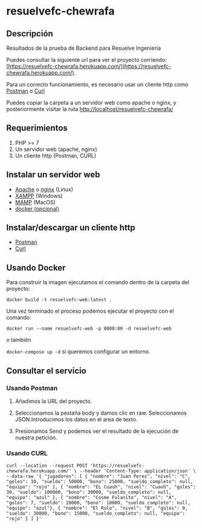 # resuelvefc-chewrafa

## Descripción
Resultados de la prueba de Backend para Resuelve Ingeniería

Puedes consultar la siguiente url para ver el proyecto corriendo: [https://resuelvefc-chewrafa.herokuapp.com/](https://resuelvefc-chewrafa.herokuapp.com/). 

Para un correcto funcionamiento, es necesario usar un cliente http como [Postman](https://www.postman.com/downloads) o [Curl](https://curl.se/)

Puedes copiar la carpeta a un servidor web como apache o nginx, y posteriormente visitar la ruta [http://localhost/resuelvefc-chewrafa/](http://localhost/resuelvefc-chewrafa/)

## Requerimientos
1. PHP >= 7
2. Un servidor web (apache, nginx)
3. Un cliente http (Postman, CURL)

## Instalar un servidor web
- [Apache](https://httpd.apache.org/) o [nginx](https://www.nginx.com/) (Linux) 
- [XAMPP](https://www.apachefriends.org/es/index.html) (Windows)
- [MAMP](https://www.mamp.info/en/mac/) (MacOS)
- [docker (opcional)](https://www.docker.com/)

## Instalar/descargar un cliente http

- [Postman](https://www.postman.com/downloads)
- [Curl](https://curl.se/)
## Usando Docker

Para construir la imagen ejecutamos el comando dentro de la carpeta del proyecto: 

`docker build -t resuelvefc-web:latest .`

Una vez terminado el proceso podemos ejecutar el proyecto con el comando: 

`docker run --name resuelvefc-web -p 8000:80 -d resuelvefc-web`

o también

`docker-compose up -d` si queremos configurar un entorno.



## Consultar el servicio

### Usando Postman

1. Añadimos la URL del proyecto.

2. Seleccionamos la pestaña body y damos clic en raw. Seleccionamos JSON.Introducimos los datos en el area de texto.

3. Presionamos Send y podemos ver el resultado de la ejecución de nuestra petición.



### Usando CURL
`curl --location --request POST 'https://resuelvefc-chewrafa.herokuapp.com/' \
--header 'Content-Type: application/json' \
--data-raw '{
    "jugadores": [
        {
            "nombre": "Juan Perez",
            "nivel": "C",
            "goles": 10,
            "sueldo": 50000,
            "bono": 25000,
            "sueldo_completo": null,
            "equipo": "rojo"
        },
        {
            "nombre": "EL Cuauh",
            "nivel": "Cuauh",
            "goles": 30,
            "sueldo": 100000,
            "bono": 30000,
            "sueldo_completo": null,
            "equipo": "azul"
        },
        {
            "nombre": "Cosme Fulanito",
            "nivel": "A",
            "goles": 7,
            "sueldo": 20000,
            "bono": 10000,
            "sueldo_completo": null,
            "equipo": "azul"},
            {
                "nombre": "El Rulo",
                "nivel": "B",
                "goles": 9,
                "sueldo": 30000,
                "bono": 15000,
                "sueldo_completo": null,
                "equipo": "rojo"
            }
        ]
    }'`